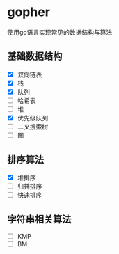 # gopher
使用go语言实现常见的数据结构与算法
## 基础数据结构
- [x] 双向链表
- [x] 栈
- [x] 队列
- [ ] 哈希表
- [ ] 堆
- [x] 优先级队列
- [ ] 二叉搜索树
- [ ] 图
## 排序算法
- [x] 堆排序
- [ ] 归并排序
- [ ] 快速排序
## 字符串相关算法
- [ ] KMP
- [ ] BM